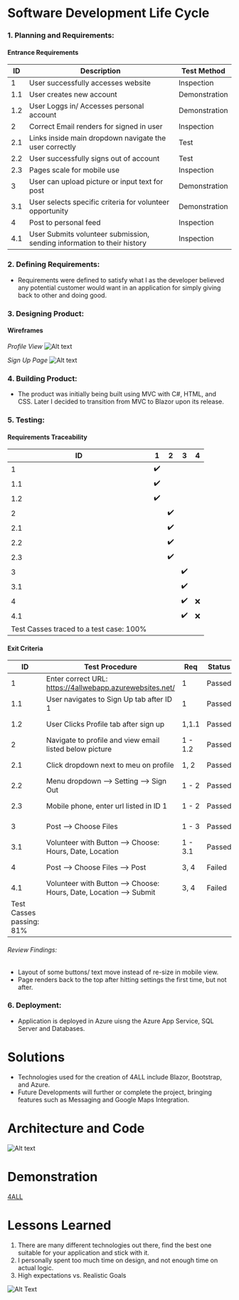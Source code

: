 # Software Development Life Cycle
### 1. Planning and Requirements: 
#### Entrance Requirements
|   __ID__    |                             __Description__                             | __Test Method__ |
|-------------|-------------------------------------------------------------------------|-----------------|
| 1           | User successfully accesses website                                      | Inspection      |
| 1.1         | User creates new account                                                | Demonstration   |
| 1.2         | User Loggs in/ Accesses personal account                                | Demonstration   |
| 2           | Correct Email renders for signed in user                                | Inspection      |
| 2.1         | Links inside main dropdown navigate the user correctly                  | Test            |
| 2.2         | User successfully signs out of account                                  | Test            |
| 2.3         | Pages scale for mobile use                                              | Inspection      |
| 3           | User can upload picture or input text for post                          | Demonstration   |
| 3.1         | User selects specific criteria for volunteer opportunity                | Demonstration   |
| 4           | Post to personal feed                                                   | Inspection      |
| 4.1         | User Submits volunteer submission, sending information to their history | Inspection      |
### 2. Defining Requirements:
- Requirements were defined to satisfy what I as the developer believed any potential customer would want in
an application for simply giving back to other and doing good.
### 3. Designing Product:
#### Wireframes
*Profile View*
![Alt text](https://github.com/wesleykarle/4ALL/blob/master/Wireframes/Logon%20Page.PNG)

*Sign Up Page*
![Alt text](https://github.com/wesleykarle/4ALL/blob/master/Wireframes/Sign%20Up%20Page.PNG)
### 4. Building Product:
- The product was initially being built using MVC with C#, HTML, and CSS. Later I decided to transition from MVC to Blazor upon its release.  
### 5. Testing:
#### Requirements Traceability
| __ID__  |       __1__         |          __2__        |         __3__         |      __4__          |
|---------|---------------------|-----------------------|-----------------------|---------------------|
| 1       | :heavy_check_mark:  |                       |                       |                     |
| 1.1     | :heavy_check_mark:  |                       |                       |                     |
| 1.2     | :heavy_check_mark:  |                       |                       |                     |
| 2       |                     | :heavy_check_mark:    |                       |                     |
| 2.1     |                     | :heavy_check_mark:    |                       |                     |
| 2.2     |                     | :heavy_check_mark:    |                       |                     |
| 2.3     |                     | :heavy_check_mark:    |                       |                     |
| 3       |                     |                       | :heavy_check_mark:    |                     |
| 3.1     |                     |                       | :heavy_check_mark:    |                     |
| 4       |                     |                       | :heavy_check_mark:    | :x:                 |
| 4.1     |                     |                       | :heavy_check_mark:    | :x:                 |
|Test Casses traced to a test case: 100%                                                              |

#### Exit Criteria
| __ID__  |                           __Test Procedure__                       | __Req__ | __Status__  | __Date__    | 
|---------|--------------------------------------------------------------------|---------|-------------|-------------|
| 1       | Enter correct URL: https://4allwebapp.azurewebsites.net/           | 1       | Passed      | 2019-11-03  |
| 1.1     | User navigates to Sign Up tab after ID 1                           | 1       | Passed      | 2019-11-03  |
| 1.2     | User Clicks Profile tab after sign up                              | 1,1.1   | Passed      | 2019-11-03  |
| 2       | Navigate to profile and view email listed below picture            | 1 - 1.2 | Passed      | 2019-11-03  |
| 2.1     | Click dropdown next to meu on profile                              | 1, 2    | Passed      | 2019-11-03  |
| 2.2     | Menu dropdown --> Setting --> Sign Out                             | 1 - 2   | Passed      | 2019-11-03  |
| 2.3     | Mobile phone, enter url listed in ID 1                             | 1 - 2   | Passed      | 2019-11-03  |
| 3       | Post --> Choose Files                                              | 1 - 3   | Passed      | 2019-11-03  |
| 3.1     | Volunteer with Button --> Choose: Hours, Date, Location            | 1 - 3.1 | Passed      | 2019-11-03  |
| 4       | Post --> Choose Files --> Post                                     | 3, 4    | Failed      | 2019-11-03  |
| 4.1     | Volunteer with Button --> Choose: Hours, Date, Location --> Submit | 3, 4    | Failed      | 2019-11-03  |
|Test Casses passing: 81%  
###### Review Findings:
- Layout of some buttons/ text move instead of re-size in mobile view.
- Page renders back to the top after hitting settings the first time, but not after.
### 6. Deployment:
- Application is deployed in Azure uisng the Azure App Service, SQL Server and Databases.

# Solutions
- Technologies used for the creation of 4ALL include Blazor, Bootstrap, and Azure.
- Future Developments will further or complete the project, bringing features such as Messaging and Google Maps Integration. 

# Architecture and Code 
![Alt text](https://github.com/wesleykarle/4ALL/blob/master/Documents/Final%20BreakDown.png)
  
# Demonstration
[4ALL](https://4allwebapp.azurewebsites.net)

# Lessons Learned
1. There are many different technologies out there, find the best one suitable for your application and stick with it. 
2. I personally spent too much time on design, and not enough time on actual logic. 
3. High expectations vs. Realistic Goals

![Alt Text](https://media.giphy.com/media/UlzvVkHetWW4w/giphy.gif)
